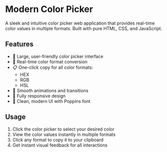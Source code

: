 # Modern Color Picker

A sleek and intuitive color picker web application that provides real-time color values in multiple formats. Built with pure HTML, CSS, and JavaScript.

## Features

- 🎨 Large, user-friendly color picker interface
- 🔄 Real-time color format conversion
- 📋 One-click copy for all color formats:
  - HEX
  - RGB
  - HSL
- 💫 Smooth animations and transitions
- 📱 Fully responsive design
- 🎯 Clean, modern UI with Poppins font

## Usage

1. Click the color picker to select your desired color
2. View the color values instantly in multiple formats
3. Click any format to copy it to your clipboard
4. Get instant visual feedback for all interactions
